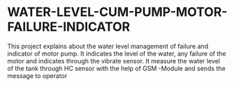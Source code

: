 # WATER-LEVEL-CUM-PUMP-MOTOR-FAILURE-INDICATOR
This project explains about the water level management of failure and indicator of motor pump. It indicates the level of the water, any failure of the motor and indicates through the vibrate sensor. It measure the water level of the tank through HC sensor with the help of GSM -Module and sends the message to operator
